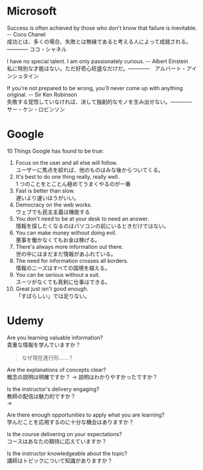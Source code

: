 # Microsoft

Success is often achieved by those who don't know that failure is inevitable. -- Coco Chanel  
成功とは、多くの場合、失敗とは無縁であると考える人によって成就される。―――― ココ・シャネル

I have no special talent. I am only passionately curious. -- Albert Einstein  
私に特別な才能はない。ただ好奇心旺盛なだけだ。――――　アルバート・アインシュタイン

If you're not prepared to be wrong, you'll never come up with anything original. -- Sir Ken Robinson  
失敗する覚悟していなければ、決して独創的なモノを生み出せない。――――　サー・ケン・ロビンソン

# Google

10 Things Google has found to be true:

1. Focus on the user and all else will follow.  
   ユーザーに焦点を絞れば、他のものはみな後からついてくる。
2. It's best to do one thing really, really well.  
   1 つのことをとことん極めてうまくやるのが一番
3. Fast is better than slow.  
   遅いより速いほうがいい。
4. Democracy on the web works.  
   ウェブでも民主主義は機能する
5. You don't need to be at your desk to need an answer.  
   情報を探したくなるのはパソコンの前にいるときだけではない。
6. You can make money without doing evil.  
   悪事を働かなくてもお金は稼げる。
7. There's always more information out there.  
   世の中にはまだまだ情報があふれている。
8. The need for information crosses all borders.  
   情報のニーズはすべての国境を越える。
9. You can be serious without a suit.  
   スーツがなくても真剣に仕事はできる。
10. Great just isn't good enough.  
    「すばらしい」では足りない。

# Udemy

Are you learning valuable information?  
貴重な情報を学んでいますか？

> なぜ現在進行形……？

Are the explanations of concepts clear?  
概念の説明は明確ですか？
→ 説明はわかりやすかったですか？

Is the instructor's delivery engaging?  
教師の配信は魅力的ですか？  
→

Are there enough opportunities to apply what you are learning?  
学んだことを応用するのに十分な機会はありますか？

Is the course delivering on your expectations?  
コースはあなたの期待に応えていますか？

Is the instructor knowledgeable about the topic?  
講師はトピックについて知識がありますか？
